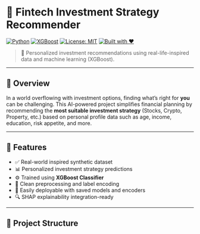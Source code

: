 # 💼 Fintech Investment Strategy Recommender

[![Python](https://img.shields.io/badge/Python-3.10+-blue.svg)](https://www.python.org/)
[![XGBoost](https://img.shields.io/badge/XGBoost-ML%20Model-brightgreen)](https://xgboost.readthedocs.io/)
[![License: MIT](https://img.shields.io/badge/License-MIT-yellow.svg)](LICENSE)
[![Built with ❤️](https://img.shields.io/badge/Built%20with-%E2%9D%A4-red)](#)

> 🎯 Personalized investment recommendations using real-life-inspired data and machine learning (XGBoost).

---

## 🚀 Overview

In a world overflowing with investment options, finding what’s right for **you** can be challenging. This AI-powered project simplifies financial planning by recommending the **most suitable investment strategy** (Stocks, Crypto, Property, etc.) based on personal profile data such as age, income, education, risk appetite, and more.

---

## 🧠 Features

- ✅ Real-world inspired synthetic dataset
- 📊 Personalized investment strategy predictions
- ⚙️ Trained using **XGBoost Classifier**
- 🧼 Clean preprocessing and label encoding
- 💾 Easily deployable with saved models and encoders
- 🔍 SHAP explainability integration-ready

---

## 📁 Project Structure

